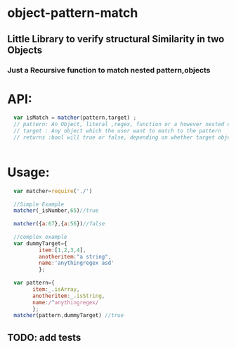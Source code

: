 # object-pattern-match
## Little Library to verify structural Similarity in two  Objects
### Just a Recursive function to match nested pattern,objects
# API:
```javascript
  var isMatch = matcher(pattern,target) ; 
  // pattern: An Object, literal ,regex, function or a however nested combination of these.
  // target : Any object which the user want to match to the pattern
  // returns :bool will true or false, depending on whether target object satisfies the pattern 
  
```
# Usage:
```javascript
  var matcher=require('./')
  
  //Simple Example
  matcher(_isNumber,65)//true
  
  matcher({a:67},{a:56})//false
  
  //complex example
  var dummyTarget={
          item:[1,2,3,4],
          anotheritem:"a string",
          name:'anythingregex asd'
          };
 
  var pattern={
        item:_.isArray,
        anotheritem:_.isString,
        name:/^anythingregex/
        };
  matcher(pattern,dummyTarget) //true
```
## TODO: add tests
